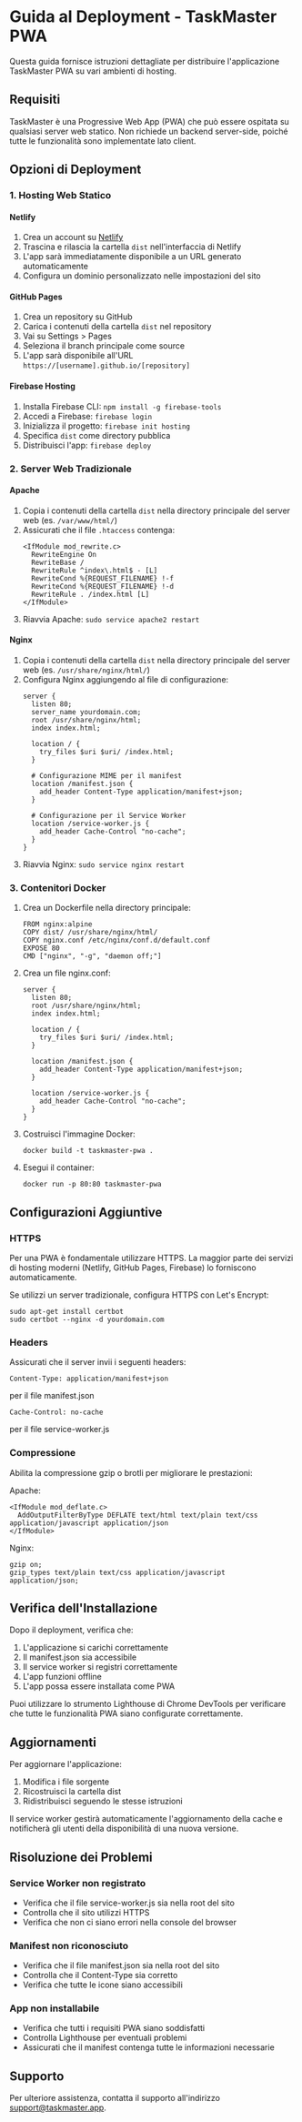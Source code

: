 # Guida al Deployment - TaskMaster PWA

Questa guida fornisce istruzioni dettagliate per distribuire l'applicazione TaskMaster PWA su vari ambienti di hosting.

## Requisiti

TaskMaster è una Progressive Web App (PWA) che può essere ospitata su qualsiasi server web statico. Non richiede un backend server-side, poiché tutte le funzionalità sono implementate lato client.

## Opzioni di Deployment

### 1. Hosting Web Statico

#### Netlify
1. Crea un account su [Netlify](https://www.netlify.com/)
2. Trascina e rilascia la cartella `dist` nell'interfaccia di Netlify
3. L'app sarà immediatamente disponibile a un URL generato automaticamente
4. Configura un dominio personalizzato nelle impostazioni del sito

#### GitHub Pages
1. Crea un repository su GitHub
2. Carica i contenuti della cartella `dist` nel repository
3. Vai su Settings > Pages
4. Seleziona il branch principale come source
5. L'app sarà disponibile all'URL `https://[username].github.io/[repository]`

#### Firebase Hosting
1. Installa Firebase CLI: `npm install -g firebase-tools`
2. Accedi a Firebase: `firebase login`
3. Inizializza il progetto: `firebase init hosting`
4. Specifica `dist` come directory pubblica
5. Distribuisci l'app: `firebase deploy`

### 2. Server Web Tradizionale

#### Apache
1. Copia i contenuti della cartella `dist` nella directory principale del server web (es. `/var/www/html/`)
2. Assicurati che il file `.htaccess` contenga:
   ```
   <IfModule mod_rewrite.c>
     RewriteEngine On
     RewriteBase /
     RewriteRule ^index\.html$ - [L]
     RewriteCond %{REQUEST_FILENAME} !-f
     RewriteCond %{REQUEST_FILENAME} !-d
     RewriteRule . /index.html [L]
   </IfModule>
   ```
3. Riavvia Apache: `sudo service apache2 restart`

#### Nginx
1. Copia i contenuti della cartella `dist` nella directory principale del server web (es. `/usr/share/nginx/html/`)
2. Configura Nginx aggiungendo al file di configurazione:
   ```
   server {
     listen 80;
     server_name yourdomain.com;
     root /usr/share/nginx/html;
     index index.html;
     
     location / {
       try_files $uri $uri/ /index.html;
     }
     
     # Configurazione MIME per il manifest
     location /manifest.json {
       add_header Content-Type application/manifest+json;
     }
     
     # Configurazione per il Service Worker
     location /service-worker.js {
       add_header Cache-Control "no-cache";
     }
   }
   ```
3. Riavvia Nginx: `sudo service nginx restart`

### 3. Contenitori Docker

1. Crea un Dockerfile nella directory principale:
   ```
   FROM nginx:alpine
   COPY dist/ /usr/share/nginx/html/
   COPY nginx.conf /etc/nginx/conf.d/default.conf
   EXPOSE 80
   CMD ["nginx", "-g", "daemon off;"]
   ```

2. Crea un file nginx.conf:
   ```
   server {
     listen 80;
     root /usr/share/nginx/html;
     index index.html;
     
     location / {
       try_files $uri $uri/ /index.html;
     }
     
     location /manifest.json {
       add_header Content-Type application/manifest+json;
     }
     
     location /service-worker.js {
       add_header Cache-Control "no-cache";
     }
   }
   ```

3. Costruisci l'immagine Docker:
   ```
   docker build -t taskmaster-pwa .
   ```

4. Esegui il container:
   ```
   docker run -p 80:80 taskmaster-pwa
   ```

## Configurazioni Aggiuntive

### HTTPS

Per una PWA è fondamentale utilizzare HTTPS. La maggior parte dei servizi di hosting moderni (Netlify, GitHub Pages, Firebase) lo forniscono automaticamente.

Se utilizzi un server tradizionale, configura HTTPS con Let's Encrypt:

```
sudo apt-get install certbot
sudo certbot --nginx -d yourdomain.com
```

### Headers

Assicurati che il server invii i seguenti headers:

```
Content-Type: application/manifest+json
```
per il file manifest.json

```
Cache-Control: no-cache
```
per il file service-worker.js

### Compressione

Abilita la compressione gzip o brotli per migliorare le prestazioni:

Apache:
```
<IfModule mod_deflate.c>
  AddOutputFilterByType DEFLATE text/html text/plain text/css application/javascript application/json
</IfModule>
```

Nginx:
```
gzip on;
gzip_types text/plain text/css application/javascript application/json;
```

## Verifica dell'Installazione

Dopo il deployment, verifica che:

1. L'applicazione si carichi correttamente
2. Il manifest.json sia accessibile
3. Il service worker si registri correttamente
4. L'app funzioni offline
5. L'app possa essere installata come PWA

Puoi utilizzare lo strumento Lighthouse di Chrome DevTools per verificare che tutte le funzionalità PWA siano configurate correttamente.

## Aggiornamenti

Per aggiornare l'applicazione:

1. Modifica i file sorgente
2. Ricostruisci la cartella dist
3. Ridistribuisci seguendo le stesse istruzioni

Il service worker gestirà automaticamente l'aggiornamento della cache e notificherà gli utenti della disponibilità di una nuova versione.

## Risoluzione dei Problemi

### Service Worker non registrato
- Verifica che il file service-worker.js sia nella root del sito
- Controlla che il sito utilizzi HTTPS
- Verifica che non ci siano errori nella console del browser

### Manifest non riconosciuto
- Verifica che il file manifest.json sia nella root del sito
- Controlla che il Content-Type sia corretto
- Verifica che tutte le icone siano accessibili

### App non installabile
- Verifica che tutti i requisiti PWA siano soddisfatti
- Controlla Lighthouse per eventuali problemi
- Assicurati che il manifest contenga tutte le informazioni necessarie

## Supporto

Per ulteriore assistenza, contatta il supporto all'indirizzo support@taskmaster.app.
